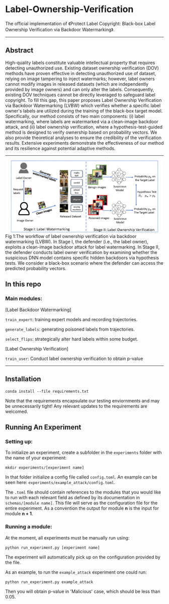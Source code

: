 # Label-Ownership-Verification
The official implementation of 《Protect Label Copyright: Black-box Label Ownership Verification via Backdoor Watermarking》.

---

## Abstract

High-quality labels constitute valuable intellectual property that requires detecting unauthorized use. Existing dataset ownership verification (DOV) methods have proven effective in detecting unauthorized use of dataset, relying on image tampering to inject watermarks; however, label owners cannot modify images in released datasets (which are independently provided by image owners) and can only alter the labels. Consequently, existing DOV techniques cannot be directly leveraged to safeguard label copyright. To fill this gap, this paper proposes Label Ownership Verification via Backdoor Watermarking (LVBW) which verifies whether a specific label owner's labels are utilized during the training of the black-box target model. Specifically, our method consists of two main components: (i) label watermarking, where labels are watermarked via a clean-image backdoor attack, and (ii) label ownership verification, where a hypothesis-test-guided method is designed to verify ownership based on probability vectors. We also provide theoretical analyses to ensure the credibility of the verification results. Extensive experiments demonstrate the effectiveness of our method and its resilience against potential adaptive methods. 

---
![image](https://github.com/WangJing-wwj/Label-Ownership-Verification/blob/main/overview.png)
Fig 1:The workflow of label ownership verification via backdoor watermarking (LVBW). In Stage I, the defender (i.e., the label owner), exploits a clean-image backdoor attack for label watermarking. In Stage II, the defender conducts label owner verification by examining whether
the suspicious DNN model contains specific hidden backdoors via hypothesis tests. We consider a black-box scenario where the defender can access the predicted probability vectors.
## In this repo

### Main modules:
\[Label Backdoor Watermarking\]

`train_expert`: training expert models and recording trajectories.

`generate_labels`: generating poisoned labels from trajectories.

`select_flips`: strategically alter hard labels within some budget.

\[Label Ownership Verification\]

`train_user`: Conduct label ownership verification to obtain p-value

---

## Installation

```
conda install --file requirements.txt
```

Note that the requirements encapsulate our testing enviornments and may be unnecessarily tight! Any relevant updates to the requirements are welcomed.

## Running An Experiment

### Setting up:

To initialize an experiment, create a subfolder in the `experiments` folder with the name of your experiment:

```
mkdir experiments/[experiment name]
```

In that folder initialize a config file called `config.toml`. An example can be seen here: `experiments/example_attack/config.toml`.

The `.toml` file should contain references to the modules that you would like to run with each relevant field as defined by its documentation in `schemas/[module name]`. This file will serve as the configuration file for the entire experiment. As a convention the output for module **n** is the input for module **n + 1**.
### Running a module:

At the moment, all experiments must be manually run using:

```
python run_experiment.py [experiment name]
```

The experiment will automatically pick up on the configuration provided by the file. 

As an example, to run the `example_attack` experiment one could run:

```
python run_experiment.py example_attack
```

Then you will obtain p-value in 'Malicious' case, which should be less than 0.05.
